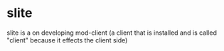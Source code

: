 # slite
slite is a on developing mod-client (a client that is installed and is called "client" because it effects the client side) 
